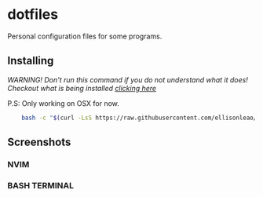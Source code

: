 dotfiles
========

Personal configuration files for some programs.

## Installing

*WARNING! Don't run this command if you do not understand what it does! Checkout what is being installed [clicking here](https://github.com/ellisonleao/dotfiles/blob/master/CONTENTS.md)*

P.S: Only working on OSX for now.

```bash
	bash -c "$(curl -LsS https://raw.githubusercontent.com/ellisonleao/dotfiles/master/install)"
```

## Screenshots

### NVIM


### BASH TERMINAL
